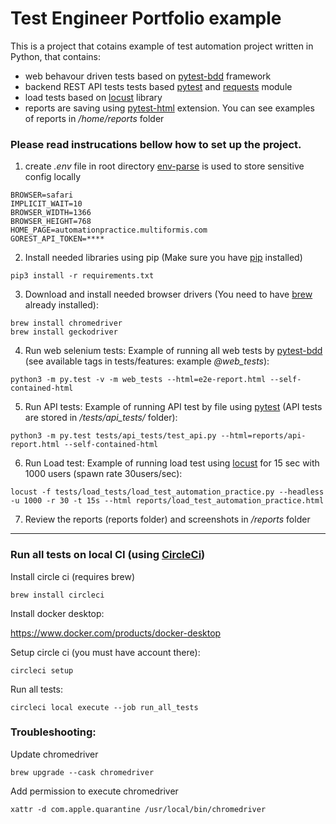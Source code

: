 # Test Engineer Portfolio example

This is a project that cotains example of test automation project written in Python, that contains:
- web behavour driven tests based on [pytest-bdd](https://pypi.org/project/pytest-bdd/) framework
- backend REST API tests tests based [pytest](https://pypi.org/project/pytest/) and [requests](https://pypi.org/project/requests/) module
- load tests based on [locust](http://docs.locust.io/) library
- reports are saving using [pytest-html](https://pypi.org/project/pytest-html/) extension. You can see examples of reports in */home/reports* folder

### Please read instrucations bellow how to set up the project.

1. create _.env_ file in root directory [env-parse](https://pypi.org/project/envparse/0.1.6/) is used to store sensitive config locally
```
BROWSER=safari
IMPLICIT_WAIT=10
BROWSER_WIDTH=1366
BROWSER_HEIGHT=768
HOME_PAGE=automationpractice.multiformis.com
GOREST_API_TOKEN=****
```
2. Install needed libraries using pip (Make sure you have [pip](https://pip.pypa.io/en/stable/installation/) installed)
```
pip3 install -r requirements.txt
```
3. Download and install needed browser drivers (You need to have [brew](https://brew.sh/index_uk) already installed):
```
brew install chromedriver
brew install geckodriver
```
4. Run web selenium tests: 
Example of running all web tests by [pytest-bdd](https://pypi.org/project/pytest-bdd/) (see available tags in tests/features: example _@web_tests_):
```
python3 -m py.test -v -m web_tests --html=e2e-report.html --self-contained-html
```
5. Run API tests:
Example of running API test by file using [pytest](https://pypi.org/project/pytest/) (API tests are stored in _/tests/api_tests/_ folder):
```  
python3 -m py.test tests/api_tests/test_api.py --html=reports/api-report.html --self-contained-html
```
6. Run Load test:
Example of running load test using [locust](http://docs.locust.io/) for 15 sec with 1000 users (spawn rate 30users/sec):
```  
locust -f tests/load_tests/load_test_automation_practice.py --headless -u 1000 -r 30 -t 15s --html reports/load_test_automation_practice.html
```
7. Review the reports (reports folder) and screenshots in */reports* folder
*****
### Run all tests on local CI (using [CircleCi](https://circleci.com/docs/2.0/local-cli/))
Install circle ci (requires brew)
```
brew install circleci
```
Install docker desktop:

https://www.docker.com/products/docker-desktop

Setup circle ci (you must have account there):
```
circleci setup
```
Run all tests:
```
circleci local execute --job run_all_tests
```
### Troubleshooting:
Update chromedriver
```
brew upgrade --cask chromedriver
```
Add permission to execute chromedriver
```
xattr -d com.apple.quarantine /usr/local/bin/chromedriver 
```


